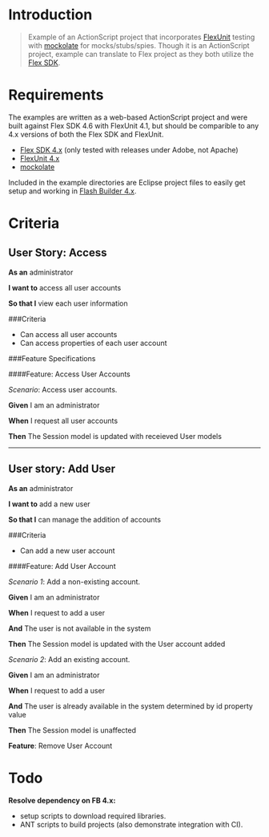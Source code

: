 Introduction
===
> Example of an ActionScript project that incorporates [FlexUnit](https://github.com/flexunit/flexunit) testing with [mockolate](https://github.com/drewbourne/mockolate) for mocks/stubs/spies. Though it is an ActionScript project, example can translate to Flex project as they both utilize the [Flex SDK](http://sourceforge.net/adobe/flexsdk/wiki/Download%20Flex%204.6/).

Requirements
===
The examples are written as a web-based ActionScript project and were built against Flex SDK 4.6 with FlexUnit 4.1, but should be comparible to any 4.x versions of both the Flex SDK and FlexUnit.

* [Flex SDK 4.x](http://sourceforge.net/adobe/flexsdk/wiki/Download%20Flex%204.6/) (only tested with releases under Adobe, not Apache)
* [FlexUnit 4.x](https://github.com/flexunit/flexunit)
* [mockolate](https://github.com/drewbourne/mockolate)

Included in the example directories are Eclipse project files to easily get setup and working in [Flash Builder 4.x](http://www.adobe.com/products/flash-builder.html).

Criteria
===

User Story: Access
---

**As an** administrator

**I want to** access all user accounts

**So that I** view each user information

###Criteria

* Can access all user accounts
* Can access properties of each user account

###Feature Specifications

####Feature: Access User Accounts

_Scenario_: Access user accounts.

**Given** I am an administrator

**When** I request all user accounts

**Then** The Session model is updated with receieved User models

---

User story: Add User
---

**As an** administrator

**I want to** add a new user

**So that I** can manage the addition of accounts

###Criteria

* Can add a new user account


####Feature: Add User Account

_Scenario 1_: Add a non-existing account.

**Given** I am an administrator

**When** I request to add a user

**And** The user is not available in the system

**Then** The Session model is updated with the User account added

_Scenario 2_: Add an existing account.

**Given** I am an administrator

**When** I request to add a user

**And** The user is already available in the system determined by id property value

**Then** The Session model is unaffected

**Feature**: Remove User Account

Todo
===
**Resolve dependency on FB 4.x:**

* setup scripts to download required libraries.
* ANT scripts to build projects (also demonstrate integration with CI).




